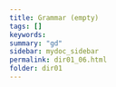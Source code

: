 ```yaml
---
title: Grammar (empty)
tags: []
keywords:
summary: "gd"
sidebar: mydoc_sidebar
permalink: dir01_06.html
folder: dir01
---
```




